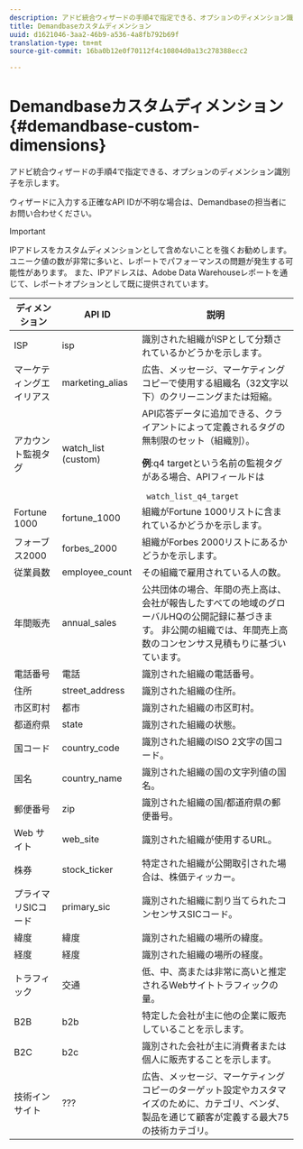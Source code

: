 ```yaml
---
description: アドビ統合ウィザードの手順4で指定できる、オプションのディメンション識別子を示します。
title: Demandbaseカスタムディメンション
uuid: d1621046-3aa2-46b9-a536-4a8fb792b69f
translation-type: tm+mt
source-git-commit: 16ba0b12e0f70112f4c10804d0a13c278388ecc2

---
```



# Demandbaseカスタムディメンション{#demandbase-custom-dimensions}

アドビ統合ウィザードの手順4で指定できる、オプションのディメンション識別子を示します。

ウィザードに入力する正確なAPI IDが不明な場合は、Demandbaseの担当者にお問い合わせください。

>[!IMPORTANT]
>
>IPアドレスをカスタムディメンションとして含めないことを強くお勧めします。 ユニーク値の数が非常に多いと、レポートでパフォーマンスの問題が発生する可能性があります。 また、IPアドレスは、Adobe Data Warehouseレポートを通じて、レポートオプションとして既に提供されています。

<table id="table_3B44A18BE5FE45BC83389F89B48D9B97"> 
 <thead> 
  <tr> 
   <th colname="col1" class="entry"> ディメンション </th> 
   <th colname="col2" class="entry"> API ID </th> 
   <th colname="col3" class="entry"> 説明 </th> 
  </tr>
 </thead>
 <tbody> 
  <tr> 
   <td colname="col1"> ISP </td> 
   <td colname="col2"> isp </td> 
   <td colname="col3"> 識別された組織がISPとして分類されているかどうかを示します。 </td> 
  </tr> 
  <tr> 
   <td colname="col1"> マーケティングエイリアス </td> 
   <td colname="col2"> marketing_alias </td> 
   <td colname="col3"> 広告、メッセージ、マーケティングコピーで使用する組織名（32文字以下）のクリーニングまたは短縮。 </td> 
  </tr> 
  <tr> 
   <td colname="col1"> アカウント監視タグ </td> 
   <td colname="col2"> watch_list (custom) </td> 
   <td colname="col3">API応答データに追加できる、クライアントによって定義されるタグの無制限のセット（組織別）。 <p><b>例</b>:q4 targetという名前の監視タグがある場合、APIフィールドは </p> <code> watch_list_q4_target</code> </td> 
  </tr> 
  <tr> 
   <td colname="col1"> Fortune 1000 </td> 
   <td colname="col2"> fortune_1000 </td> 
   <td colname="col3"> 組織がFortune 1000リストに含まれているかどうかを示します。 </td> 
  </tr> 
  <tr> 
   <td colname="col1"> フォーブス2000 </td> 
   <td colname="col2"> forbes_2000 </td> 
   <td colname="col3"> 組織がForbes 2000リストにあるかどうかを示します。 </td> 
  </tr> 
  <tr> 
   <td colname="col1"> 従業員数 </td> 
   <td colname="col2"> employee_count </td> 
   <td colname="col3"> その組織で雇用されている人の数。 </td> 
  </tr> 
  <tr> 
   <td colname="col1"> 年間販売 </td> 
   <td colname="col2"> annual_sales </td> 
   <td colname="col3"> 公共団体の場合、年間の売上高は、会社が報告したすべての地域のグローバルHQの公開記録に基づきます。 非公開の組織では、年間売上高数のコンセンサス見積もりに基づいています。 </td> 
  </tr> 
  <tr> 
   <td colname="col1"> 電話番号 </td> 
   <td colname="col2"> 電話 </td> 
   <td colname="col3"> 識別された組織の電話番号。 </td> 
  </tr> 
  <tr> 
   <td colname="col1"> 住所 </td> 
   <td colname="col2"> street_address </td> 
   <td colname="col3"> 識別された組織の住所。 </td> 
  </tr> 
  <tr> 
   <td colname="col1"> 市区町村 </td> 
   <td colname="col2"> 都市 </td> 
   <td colname="col3"> 識別された組織の市区町村。 </td> 
  </tr> 
  <tr> 
   <td colname="col1"> 都道府県 </td> 
   <td colname="col2"> state </td> 
   <td colname="col3"> 識別された組織の状態。 </td> 
  </tr> 
  <tr> 
   <td colname="col1"> 国コード </td> 
   <td colname="col2"> country_code </td> 
   <td colname="col3"> 識別された組織のISO 2文字の国コード。 </td> 
  </tr> 
  <tr> 
   <td colname="col1"> 国名 </td> 
   <td colname="col2"> country_name </td> 
   <td colname="col3"> 識別された組織の国の文字列値の国名。 </td> 
  </tr> 
  <tr> 
   <td colname="col1"> 郵便番号 </td> 
   <td colname="col2"> zip </td> 
   <td colname="col3"> 識別された組織の国/都道府県の郵便番号。 </td> 
  </tr> 
  <tr> 
   <td colname="col1"> Web サイト </td> 
   <td colname="col2"> web_site </td> 
   <td colname="col3"> 識別された組織が使用するURL。 </td> 
  </tr> 
  <tr> 
   <td colname="col1"> 株券 </td> 
   <td colname="col2"> stock_ticker </td> 
   <td colname="col3"> 特定された組織が公開取引された場合は、株価ティッカー。 </td> 
  </tr> 
  <tr> 
   <td colname="col1"> プライマリSICコード </td> 
   <td colname="col2"> primary_sic </td> 
   <td colname="col3"> 識別された組織に割り当てられたコンセンサスSICコード。 </td> 
  </tr> 
  <tr> 
   <td colname="col1"> 緯度 </td> 
   <td colname="col2"> 緯度 </td> 
   <td colname="col3"> 識別された組織の場所の緯度。 </td> 
  </tr> 
  <tr> 
   <td colname="col1"> 経度 </td> 
   <td colname="col2"> 経度 </td> 
   <td colname="col3"> 識別された組織の場所の経度。 </td> 
  </tr> 
  <tr> 
   <td colname="col1"> トラフィック </td> 
   <td colname="col2"> 交通 </td> 
   <td colname="col3"> 低、中、高または非常に高いと推定されるWebサイトトラフィックの量。 </td> 
  </tr> 
  <tr> 
   <td colname="col1"> B2B </td> 
   <td colname="col2"> b2b </td> 
   <td colname="col3"> 特定した会社が主に他の企業に販売していることを示します。 </td> 
  </tr> 
  <tr> 
   <td colname="col1"> B2C </td> 
   <td colname="col2"> b2c </td> 
   <td colname="col3"> 識別された会社が主に消費者または個人に販売することを示します。 </td> 
  </tr> 
  <tr> 
   <td colname="col1"> 技術インサイト </td> 
   <td colname="col2"> ??? </td> 
   <td colname="col3"> 広告、メッセージ、マーケティングコピーのターゲット設定やカスタマイズのために、カテゴリ、ベンダ、製品を通じて顧客が定義する最大75の技術カテゴリ。 </td> 
  </tr> 
 </tbody> 
</table>

